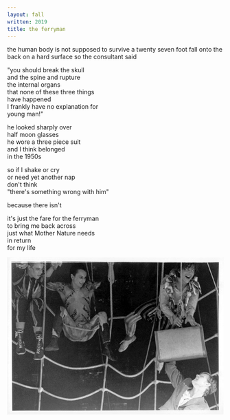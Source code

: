 ```yaml
---
layout: fall
written: 2019
title: the ferryman
---
```


<div class="poem">
the human body  
is not supposed to survive  
a twenty seven foot fall  
onto the back  
on a hard surface  
so the consultant said  


"you should break the skull  
and the spine and rupture  
the internal organs  
that none of these three things  
have happened  
I frankly have no explanation for  
young man!"  


he looked sharply over  
half moon glasses  
he wore a three piece suit  
and I think belonged  
in the 1950s  


so if I shake or cry  
or need yet another nap  
don't think  
"there's something wrong with him"  


because there isn't  


it's just the fare for the ferryman  
to bring me back across  
just what Mother Nature needs  
in return  
for my life
</div>

![the fateful stunt](/assets/images/circus/suitcase.jpg "the fateful stunt")
